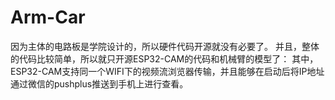 # Arm-Car
因为主体的电路板是学院设计的，所以硬件代码开源就没有必要了。
并且，整体的代码比较简单，所以就只开源ESP32-CAM的代码和机械臂的模型了：
其中，ESP32-CAM支持同一个WIFI下的视频流浏览器传输，并且能够在启动后将IP地址通过微信的pushplus推送到手机上进行查看。
